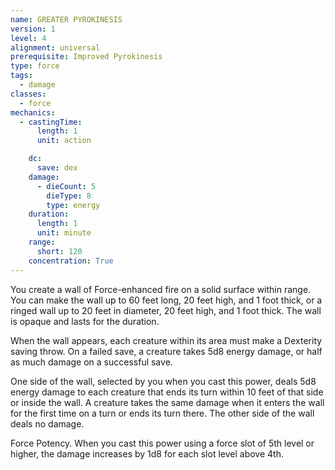 ```yaml
---
name: GREATER PYROKINESIS
version: 1
level: 4
alignment: universal
prerequisite: Improved Pyrokinesis
type: force
tags:
  - damage
classes:
  - force
mechanics:
  - castingTime:
      length: 1
      unit: action

    dc:
      save: dex
    damage:
      - dieCount: 5
        dieType: 8
        type: energy
    duration:
      length: 1
      unit: minute
    range:
      short: 120
    concentration: True
---
```

You create a wall of Force-enhanced fire on a solid surface within range. You can make the wall up to 60 feet long, 20 feet high, and 1 foot thick, or a ringed wall up to 20 feet in diameter, 20 feet high, and 1 foot thick. The wall is opaque and lasts for the duration.

When the wall appears, each creature within its area must make a Dexterity saving throw. On a failed save, a creature takes 5d8 energy damage, or half as much damage on a successful save.

One side of the wall, selected by you when you cast this power, deals 5d8 energy damage to each creature that ends its turn within 10 feet of that side or inside the wall. A creature takes the same damage when it enters the wall for the first time on a turn or ends its turn there. The other side of the wall deals no damage.

Force Potency. When you cast this power using a force slot of 5th level or higher, the damage increases by 1d8 for each slot level above 4th.


    
